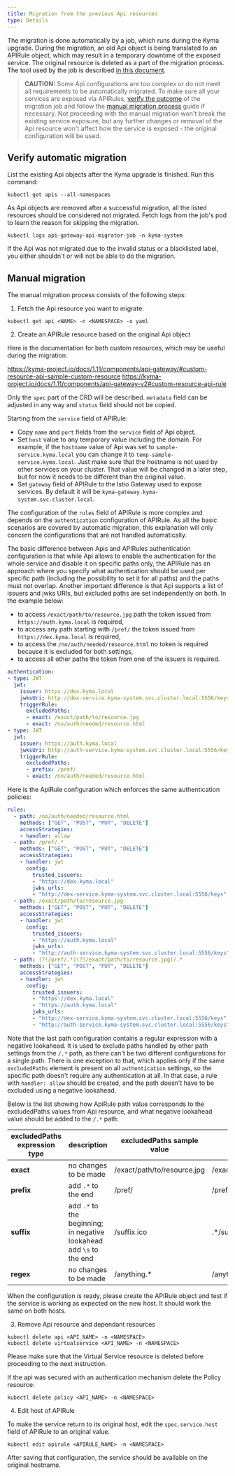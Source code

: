 ```yaml
---
title: Migration from the previous Api resources
type: Details
---
```


The migration is done automatically by a job, which runs during the Kyma upgrade. During the migration, an old Api object is being translated to an APIRule object, which may result in a temporary downtime of the exposed service. The original resource is deleted as a part of the migration process. The tool used by the job is described [in this document](https://github.com/kyma-project/kyma/blob/master/components/api-gateway-migrator/README.md#api-gateway-migrator).

>**CAUTION:** Some Api configurations are too complex or do not meet all requirements to be automatically migrated. To make sure all your services are exposed via APIRules, [verify the outcome](#verify-automatic-migration) of the migration job and follow the [manual migration process](#manual-migration) guide if necessary. Not proceeding with the manual migration won't break the existing service exposure, but any further changes or removal of the Api resource won't affect how the service is exposed - the original configuration will be used.

## Verify automatic migration

List the existing Api objects after the Kyma upgrade is finished. Run this command:

```shell script
kubectl get apis --all-namespaces
```

As Api objects are removed after a successful migration, all the listed resources should be considered not migrated. Fetch logs from the job's pod to learn the reason for skipping the migration. 

```shell script
kubectl logs api-gateway-api-migrator-job -n kyma-system
```


If the Api was not migrated due to the invalid status or a blacklisted label, you either shouldn't or will not be able to do the migration.

## Manual migration

The manual migration process consists of the following steps:

1. Fetch the Api resource you want to migrate:

```shell script
kubectl get api <NAME> -n <NAMESPACE> -o yaml
```

2. Create an APIRule resource based on the original Api object

Here is the documentation for both custom resources, which may be useful during the migration:

https://kyma-project.io/docs/1.11/components/api-gateway/#custom-resource-api-sample-custom-resource
https://kyma-project.io/docs/1.11/components/api-gateway-v2#custom-resource-api-rule

Only the `spec` part of the CRD will be described. `metadata` field can be adjusted in any way and `status` field should not be copied.

Starting from the `service` field of APIRule:
 * Copy `name` and `port` fields from the `service` field of Api object. 
 * Set `host` value to any temporary value including the domain. For example, if the `hostname` value of Api was set to `sample-service.kyma.local` you can change it to `temp-sample-service.kyma.local`. Just make sure that the hostname is not used by other services on your cluster. That value will be changed in a later step, but for now it needs to be different than the original value. 
 * Set `gateway` field of APIRule to the Istio Gateway used to expose services. By default it will be `kyma-gateway.kyma-system.svc.cluster.local`.

The configuration of the `rules` field of APIRule is more complex and depends on the `authentication` configuration of APIRule. As all the basic scenarios are covered by automatic migration, this explanation will only concern the configurations that are not handled automatically.

The basic difference between Apis and APIRules authentication configuration is that while Api allows to enable the authentication for the whole service and disable it on specific paths only, the APIRule has an approach where you specify what authentication should be used per specific path (including the possibility to set it for all paths) and the paths must not overlap. Another important difference is that Api supports a list of issuers and jwks URIs, but excluded paths are set independently on both. In the example below:
 * to access `/exact/path/to/resource.jpg` path the token issued from `https://auth.kyma.local` is required, 
 * to access any path starting with `/pref/` the token issued from `https://dex.kyma.local` is required, 
 * to access the `/no/auth/needed/resource.html` no token is required because it is excluded for both settings, 
 * to access all other paths the token from one of the issuers is required.

```yaml
authentication:
- type: JWT
  jwt:
    issuer: https://dex.kyma.local
    jwksUri: http://dex-service.kyma-system.svc.cluster.local:5556/keys
    triggerRule:
      excludedPaths:
      - exact: /exact/path/to/resource.jpg
      - exact: /no/auth/needed/resource.html
- type: JWT
  jwt:
    issuer: https://auth.kyma.local
    jwksUri: http://auth-service.kyma-system.svc.cluster.local:5556/keys
    triggerRule:
      excludedPaths:
      - prefix: /pref/
      - exact: /no/auth/needed/resource.html
```

Here is the ApiRule configuration which enforces the same authentication policies:

```yaml
rules:
  - path: /no/auth/needed/resource.html
    methods: ["GET", "POST", "PUT", "DELETE"]
    accessStrategies:
    - handler: allow
  - path: /pref/.*
    methods: ["GET", "POST", "PUT", "DELETE"]
    accessStrategies:
    - handler: jwt
      config:
        trusted_issuers:
        - "https://dex.kyma.local"
        jwks_urls:
        - "http://dex-service.kyma-system.svc.cluster.local:5556/keys"
  - path: /exact/path/to/resource.jpg
    methods: ["GET", "POST", "PUT", "DELETE"]
    accessStrategies:
    - handler: jwt
      config:
        trusted_issuers:
        - "https://auth.kyma.local"
        jwks_urls:
        - "http://auth-service.kyma-system.svc.cluster.local:5556/keys"
  - path: (?!/pref/.*)(?!/exact/path/to/resource.jpg)/.*
    methods: ["GET", "POST", "PUT", "DELETE"]
    accessStrategies:
    - handler: jwt
      config:
        trusted_issuers:
        - "https://dex.kyma.local"
        - "https://auth.kyma.local"
        jwks_urls:
        - "http://dex-service.kyma-system.svc.cluster.local:5556/keys"
        - "http://auth-service.kyma-system.svc.cluster.local:5556/keys"
```

Note that the last path configuration contains a regular expression with a negative lookahead. It is used to exclude paths handled by other path settings from the `/.*` path, as there can't be two different configurations for a single path. There is one exception to that, which applies only if the same `excludedPaths` element is present on all `authentication` settings, so the specific path doesn't require any authentication at all. In that case, a rule with `handler: allow` should be created, and the path doesn't have to be excluded using a negative lookahead.

Below is the list showing how ApiRule path value corresponds to the excludedPaths values from Api resource, and what negative lookahead value should be added to the `/.*` path:

| excludedPaths expression type | description | excludedPaths sample value | path value | negative lookahead value |
|---|---|---|---|---|
|**exact**| no changes to be made | /exact/path/to/resource.jpg | /exact/path/to/resource.jpg | (?!/exact/path/to/resource.jpg) |
|**prefix**| add `.*` to the end | /pref/ | /pref/.* | (?!/pref/.*) |
|**suffix**| add `.*` to the beginning; in negative lookahead add `\s` to the end | /suffix.ico | .*/suffix.ico | (?!.*/suffix.ico\s) |
|**regex**| no changes to be made | /anything.* | /anything.* | (?!/anything.*) |

When the configuration is ready, please create the APIRule object and test if the service is working as expected on the new host. It should work the same on both hosts.

3. Remove Api resource and dependant resources

```shell script
kubectl delete api <API_NAME> -n <NAMESPACE>
kubectl delete virtualservice <API_NAME> -n <NAMESPACE>
```

Please make sure that the Virtual Service resource is deleted before proceeding to the next instruction.

If the api was secured with an authentication mechanism delete the Policy resource:

```shell script
kubectl delete policy <API_NAME> -n <NAMESPACE>
```

4. Edit host of APIRule

To make the service return to its original host, edit the `spec.service.host` field of APIRule to an original value.

```shell script
kubectl edit apirule <APIRULE_NAME> -n <NAMESPACE>
```

After saving that configuration, the service should be available on the original hostname.
